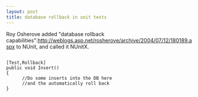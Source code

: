 ```yaml
--- 
layout: post
title: database rollback in unit tests
---
```

Roy Osherove added "database rollback capabilities":http://weblogs.asp.net/rosherove/archive/2004/07/12/180189.aspx to NUnit, and called it NUnitX.

<pre><code>
[Test,Rollback]
public void Insert()
{
      //Do some inserts into the DB here
      //and the automatically roll back
}
</code></pre>
